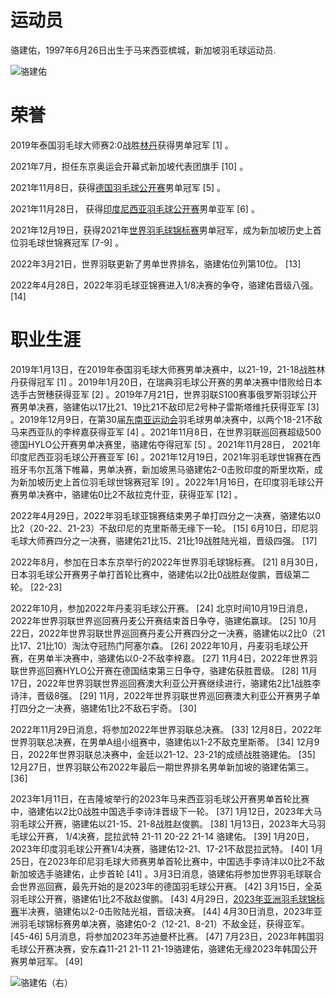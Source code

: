 # 运动员   

骆建佑，1997年6月26日出生于马来西亚槟城，新加坡羽毛球运动员.

![骆建佑](https://bkimg.cdn.bcebos.com/pic/b64543a98226cffc1e1781d065505d90f603738dbc0a?x-bce-process=image/resize,m_lfit,w_536,limit_1/format,f_auto)





# 荣誉



2019年泰国羽毛球大师赛2:0战胜[林丹](https://baike.baidu.com/item/林丹/2674?fromModule=lemma_inlink)获得男单冠军 [1] 。

2021年7月，担任东京奥运会开幕式新加坡代表团旗手 [10] 。

2021年11月8日，获得[德国羽毛球公开赛](https://baike.baidu.com/item/德国羽毛球公开赛/17046989?fromModule=lemma_inlink)男单冠军 [5] 。

2021年11月28日， 获得[印度尼西亚羽毛球公开赛](https://baike.baidu.com/item/印度尼西亚羽毛球公开赛/6153674?fromModule=lemma_inlink)男单亚军 [6] 。

2021年12月19日，获得2021年[世界羽毛球锦标赛](https://baike.baidu.com/item/世界羽毛球锦标赛/2364293?fromModule=lemma_inlink)男单冠军，成为新加坡历史上首位羽毛球世锦赛冠军 [7-9]  。

2022年3月21日，世界羽联更新了男单世界排名，骆建佑位列第10位。 [13] 

2022年4月28日，2022年羽毛球亚锦赛进入1/8决赛的争夺，骆建佑晋级八强。 [14]



# 职业生涯

2019年1月13日，在2019年泰国羽毛球大师赛男单决赛中，以21-19，21-18战胜林丹获得冠军 [1] 。2019年1月20日，在瑞典羽毛球公开赛的男单决赛中惜败给日本选手古贺穗获得亚军 [2] 。2019年7月21日，世界羽联S100赛事俄罗斯羽球公开赛男单决赛，骆建佑以17比21、19比21不敌印尼2号种子雷斯塔维托获得亚军 [3] 。2019年12月9日，在第30届[东南亚运动会](https://baike.baidu.com/item/东南亚运动会/2754088?fromModule=lemma_inlink)羽毛球男单决赛中，以两个18-21不敌马来西亚队的李梓嘉获得亚军 [4] 。2021年11月8日，在世界羽联巡回赛超级500德国HYLO公开赛男单决赛里，骆建佑夺得冠军 [5] 。2021年11月28日， 2021年印度尼西亚羽毛球公开赛亚军 [6] 。2021年12月19日，2021年羽毛球世锦赛在西班牙韦尔瓦落下帷幕，男单决赛，新加坡黑马骆建佑2-0击败印度的斯里坎斯，成为新加坡历史上首位羽毛球世锦赛冠军 [9] 。2022年1月16日，在印度羽毛球公开赛男单决赛中，骆建佑0比2不敌拉克什亚，获得亚军 [12] 。

2022年4月29日，2022年羽毛球亚锦赛结束男子单打四分之一决赛，骆建佑以0比2（20-22、21-23）不敌印尼的克里斯蒂无缘下一轮。 [15] 6月10日，印尼羽毛球大师赛四分之一决赛，骆建佑21比15、21比19战胜陆光祖，晋级四强。 [17] 

2022年8月，参加在日本东京举行的2022年世界羽毛球锦标赛。 [21] 8月30日，日本羽毛球公开赛男子单打首轮比赛中，骆建佑以2比0战胜赵俊鹏，晋级第二轮。 [22-23] 

2022年10月，参加2022年丹麦羽毛球公开赛。 [24] 北京时间10月19日消息，2022年世界羽联世界巡回赛丹麦公开赛结束首日争夺，骆建佑赢球。 [25] 10月22日，2022年世界羽联世界巡回赛丹麦公开赛四分之一决赛，骆建佑以2比0（21比17、21比10）淘汰夺冠热门阿塞尔森。 [26] 2022年10月，丹麦羽毛球公开赛，在男单半决赛中，骆建佑以0-2不敌李梓嘉。 [27] 11月4日，2022年世界羽联世界巡回赛HYLO公开赛在德国结束第三日争夺，骆建佑获胜晋级。 [28] 11月17日，2022年世界羽联世界巡回赛澳大利亚公开赛继续进行，骆建佑2比1战胜李诗沣，晋级8强。 [29] 11月，2022年世界羽联世界巡回赛澳大利亚公开赛男子单打四分之一决赛，骆建佑1比2不敌石宇奇。 [30] 

2022年11月29日消息，将参加2022年世界羽联总决赛。 [33] 12月8日，2022年世界羽联总决赛，在男单A组小组赛中，骆建佑以1-2不敌克里斯蒂。 [34] 12月9日，2022年世界羽联总决赛中，金廷以21-12、23-21的成绩战胜骆建佑。 [35] 12月27日，世界羽联公布2022年最后一期世界排名男单新加坡的骆建佑第三。 [36] 

2023年1月11日，在吉隆坡举行的2023年马来西亚羽毛球公开赛男单首轮比赛中，骆建佑以2比0战胜中国选手李诗沣晋级下一轮。 [37] 1月12日，2023年大马羽毛球公开赛，骆建佑以21-15、21-8战胜赵俊鹏。 [38] 1月13日，2023年大马羽毛球公开赛， 1/4决赛，昆拉武特 21-11 20-22 21-14 骆建佑。 [39] 1月20日，2023年印度羽毛球公开赛1/4决赛，骆建佑12-21、17-21不敌昆拉武特。 [40] 1月25日，在2023年印尼羽毛球大师赛男单首轮比赛中，中国选手李诗沣以0比2不敌新加坡选手骆建佑，止步首轮 [41] 。3月3日消息，骆建佑将参加世界羽毛球联合会世界巡回赛，最先开始的是2023年的德国羽毛球公开赛。 [42] 3月15日，全英羽毛球公开赛，骆建佑1比2不敌赵俊鹏。 [43] 4月29日，[2023年亚洲羽毛球锦标赛](https://baike.baidu.com/item/2023年亚洲羽毛球锦标赛/62633875?fromModule=lemma_inlink)半决赛，骆建佑以2-0击败陆光祖，晋级决赛。 [44] 4月30日消息，2023年亚洲羽毛球锦标赛男单决赛，骆建佑0-2（12-21、8-21）不敌金廷，获得亚军。 [45-46] 5月消息，将参加2023年苏迪曼杯比赛。 [47] 7月23日，2023年韩国羽毛球公开赛决赛，安东森11-21 21-11 21-19骆建佑，骆建佑无缘2023年韩国公开赛男单冠军。 [49]





![骆建佑（右）](https://bkimg.cdn.bcebos.com/pic/d4628535e5dde71190efb48a09bdd91b9d16fdfacb36?x-bce-process=image/resize,m_lfit,w_1280,limit_1/format,f_auto)


